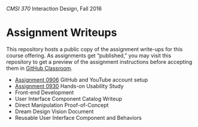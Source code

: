 *CMSI 370* Interaction Design, Fall 2016

# Assignment Writeups
This repository hosts a public copy of the assignment write-ups for this course offering. As assignments get “published,” you may visit this repository to get a preview of the assignment instructions before accepting them in [GitHub Classroom](https://classroom.github.com).

- [Assignment 0906](http://myweb.lmu.edu/dondi/fall2016/cmsi370/cmsi370-fall2016-hw0906.pdf) GitHub and YouTube account setup
- [Assignment 0930](hands-on-usability-study.md) Hands-on Usability Study
- Front-end Development
- User Interface Component Catalog Writeup
- Direct Manipulation Proof-of-Concept
- Dream Design Vision Document
- Reusable User Interface Component and Behaviors
